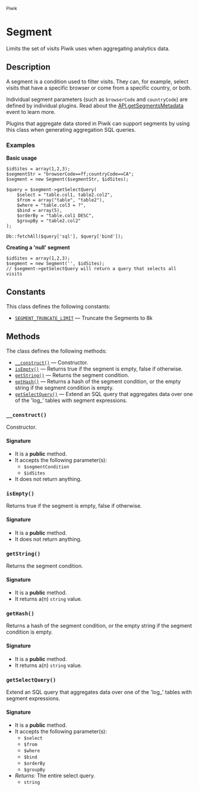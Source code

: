 <small>Piwik</small>

Segment
=======

Limits the set of visits Piwik uses when aggregating analytics data.

Description
-----------

A segment is a condition used to filter visits. They can, for example,
select visits that have a specific browser or come from a specific
country, or both.

Individual segment parameters (such as `browserCode` and `countryCode`)
are defined by individual plugins. Read about the [API.getSegmentsMetadata](#)
event to learn more.

Plugins that aggregate data stored in Piwik can support segments by
using this class when generating aggregation SQL queries.

### Examples

**Basic usage**

    $idSites = array(1,2,3);
    $segmentStr = "browserCode==ff;countryCode==CA";
    $segment = new Segment($segmentStr, $idSites);

    $query = $segment->getSelectQuery(
        $select = "table.col1, table2.col2",
        $from = array("table", "table2"),
        $where = "table.col3 = ?",
        $bind = array(5),
        $orderBy = "table.col1 DESC",
        $groupBy = "table2.col2"
    );
    
    Db::fetchAll($query['sql'], $query['bind']);

**Creating a 'null' segment**

    $idSites = array(1,2,3);
    $segment = new Segment('', $idSites);
    // $segment->getSelectQuery will return a query that selects all visits


Constants
---------

This class defines the following constants:

- [`SEGMENT_TRUNCATE_LIMIT`](#SEGMENT_TRUNCATE_LIMIT) &mdash; Truncate the Segments to 8k

Methods
-------

The class defines the following methods:

- [`__construct()`](#__construct) &mdash; Constructor.
- [`isEmpty()`](#isEmpty) &mdash; Returns true if the segment is empty, false if otherwise.
- [`getString()`](#getString) &mdash; Returns the segment condition.
- [`getHash()`](#getHash) &mdash; Returns a hash of the segment condition, or the empty string if the segment condition is empty.
- [`getSelectQuery()`](#getSelectQuery) &mdash; Extend an SQL query that aggregates data over one of the 'log_' tables with segment expressions.

### `__construct()` <a name="__construct"></a>

Constructor.

#### Signature

- It is a **public** method.
- It accepts the following parameter(s):
    - `$segmentCondition`
    - `$idSites`
- It does not return anything.

### `isEmpty()` <a name="isEmpty"></a>

Returns true if the segment is empty, false if otherwise.

#### Signature

- It is a **public** method.
- It does not return anything.

### `getString()` <a name="getString"></a>

Returns the segment condition.

#### Signature

- It is a **public** method.
- It returns a(n) `string` value.

### `getHash()` <a name="getHash"></a>

Returns a hash of the segment condition, or the empty string if the segment condition is empty.

#### Signature

- It is a **public** method.
- It returns a(n) `string` value.

### `getSelectQuery()` <a name="getSelectQuery"></a>

Extend an SQL query that aggregates data over one of the 'log_' tables with segment expressions.

#### Signature

- It is a **public** method.
- It accepts the following parameter(s):
    - `$select`
    - `$from`
    - `$where`
    - `$bind`
    - `$orderBy`
    - `$groupBy`
- _Returns:_ The entire select query.
    - `string`


